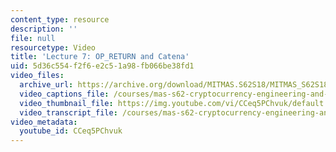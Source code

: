 ```yaml
---
content_type: resource
description: ''
file: null
resourcetype: Video
title: 'Lecture 7: OP_RETURN and Catena'
uid: 5d36c554-f2f6-e2c5-1a98-fb066be38fd1
video_files:
  archive_url: https://archive.org/download/MITMAS.S62S18/MITMAS_S62S18_lec07_300k.mp4
  video_captions_file: /courses/mas-s62-cryptocurrency-engineering-and-design-spring-2018/4702015580e45914aef1b9d5ad3614f2_CCeq5PChvuk.vtt
  video_thumbnail_file: https://img.youtube.com/vi/CCeq5PChvuk/default.jpg
  video_transcript_file: /courses/mas-s62-cryptocurrency-engineering-and-design-spring-2018/adeb1ec17fd43da7d7452ce165ee0295_CCeq5PChvuk.pdf
video_metadata:
  youtube_id: CCeq5PChvuk
---
```

